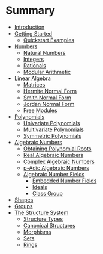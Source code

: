 # Summary

- [Introduction](./introduction.md)
- [Getting Started](./getting_started.md)
  - [Quickstart Examples](./quickstart_examples.md)
- [Numbers]()
  - [Natural Numbers](./naturals.md)
  - [Integers](./integers.md)
  - [Rationals](./rationals.md)
  - [Modular Arithmetic]()
- [Linear Algebra]()
  - [Matrices]()
  - [Hermite Normal Form]()
  - [Smith Normal Form]()
  - [Jordan Normal Form]()
  - [Free Modules](./finitely_free_modules.md)
- [Polynomials]()
  - [Univariate Polynomials]()
  - [Multivariate Polynomials](./multi_polys.md)
  - [Symmetric Polynomials]()
- [Algebraic Numbers](./algebraic_numbers.md)
  - [Obtaining Polynomial Roots](./obtaining_polynomial_roots.md)
  - [Real Algebraic Numbers]()
  - [Complex Algebraic Numbers]()
  - [p-Adic Algebraic Numbers](./isolated_padic_algebraic.md)
  - [Algebraic Number Fields]()
    - [Embedded Number Fields]()
    - [Ideals](./anf_ideals.md)
    - [Class Group]()
- [Shapes](./shapes.md)
- [Groups]()
- [The Structure System](./the_structure_system.md)
  - [Structure Types](./structure_types.md)
  - [Canonical Structures](./canonical_structures.md)
  - [Morphisms]()
  - [Sets]()
  - [Rings]()
